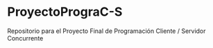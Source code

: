 # ProyectoPrograC-S
Repositorio para el Proyecto Final de Programación Cliente / Servidor Concurrente

